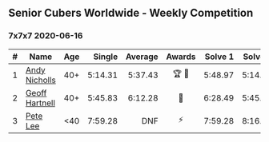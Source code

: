 ## Senior Cubers Worldwide - Weekly Competition
### 7x7x7 2020-06-16

| # | Name | Age | Single | Average | Awards | Solve 1 | Solve 2 | Solve 3 | Video |
| :--: | -- | :--: | --: | --: | :--: | --: | --: | --: | :-- |
| 1 | [Andy Nicholls](../../persons/andy_nicholls.md) | 40+ | 5:14.31 | 5:37.43 | 🏆 🥇 | 5:48.97 | 5:14.31 | 5:49.02 | [Link](https://www.facebook.com/events/256188575607890/permalink/258506312042783/) |
| 2 | [Geoff Hartnell](../../persons/geoff_hartnell.md) | 40+ | 5:45.83 | 6:12.28 | 🥈 | 6:28.49 | 5:45.83 | 6:22.49 | [Link](https://www.facebook.com/events/256188575607890/permalink/256977715528976/) |
| 3 | [Pete Lee](../../persons/pete_lee.md) | <40 | 7:59.28 | DNF | ⚡ | 7:59.28 | 8:16.71 | DNS | [Link](https://www.facebook.com/events/256188575607890/permalink/256481515578596/) |

<!-- Global site tag (gtag.js) - Google Analytics -->
<script async src="https://www.googletagmanager.com/gtag/js?id=UA-86348435-3"></script>
<script>window.dataLayer = window.dataLayer || []; function gtag() {dataLayer.push(arguments);} gtag('js', new Date()); gtag('config', 'UA-86348435-3');</script>
